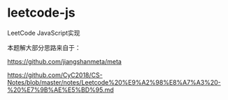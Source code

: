 # leetcode-js
LeetCode JavaScript实现

本题解大部分思路来自于：

https://github.com/jiangshanmeta/meta

https://github.com/CyC2018/CS-Notes/blob/master/notes/Leetcode%20%E9%A2%98%E8%A7%A3%20-%20%E7%9B%AE%E5%BD%95.md

